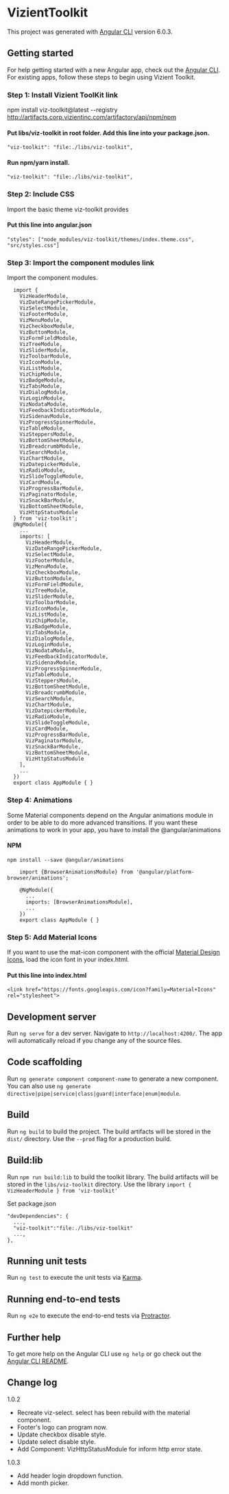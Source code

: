# VizientToolkit

This project was generated with [Angular CLI](https://github.com/angular/angular-cli) version 6.0.3.

## Getting started

For help getting started with a new Angular app, check out the [Angular CLI](https://https://cli.angular.io/). For existing apps, follow these steps to begin using Vizient Toolkit.

### Step 1: Install Vizient ToolKit link

npm install viz-toolkit@latest --registry http://artifacts.corp.vizientinc.com/artifactory/api/npm/npm

#### Put libs/viz-toolkit in root folder. Add this line into your package.json.

```
"viz-toolkit": "file:./libs/viz-toolkit",
```

#### Run npm/yarn install.

```
"viz-toolkit": "file:./libs/viz-toolkit",
```

### Step 2: Include CSS

Import the basic theme viz-toolkit provides

#### Put this line into angular.json

```
"styles": ["node_modules/viz-toolkit/themes/index.theme.css", "src/styles.css"]
```

### Step 3: Import the component modules link

Import the component modules.

```
  import {
    VizHeaderModule,
    VizDateRangePickerModule,
    VizSelectModule,
    VizFooterModule,
    VizMenuModule,
    VizCheckboxModule,
    VizButtonModule,
    VizFormFieldModule,
    VizTreeModule,
    VizSliderModule,
    VizToolbarModule,
    VizIconModule,
    VizListModule,
    VizChipModule,
    VizBadgeModule,
    VizTabsModule,
    VizDialogModule,
    VizLoginModule,
    VizNodataModule,
    VizFeedbackIndicatorModule,
    VizSidenavModule,
    VizProgressSpinnerModule,
    VizTableModule,
    VizSteppersModule,
    VizBottomSheetModule,
    VizBreadcrumbModule,
    VizSearchModule,
    VizChartModule,
    VizDatepickerModule,
    VizRadioModule,
    VizSlideToggleModule,
    VizCardModule,
    VizProgressBarModule,
    VizPaginatorModule,
    VizSnackBarModule,
    VizBottomSheetModule,
    VizHttpStatusModule
  } from 'viz-toolkit';
  @NgModule({
    ...
    imports: [
      VizHeaderModule,
      VizDateRangePickerModule,
      VizSelectModule,
      VizFooterModule,
      VizMenuModule,
      VizCheckboxModule,
      VizButtonModule,
      VizFormFieldModule,
      VizTreeModule,
      VizSliderModule,
      VizToolbarModule,
      VizIconModule,
      VizListModule,
      VizChipModule,
      VizBadgeModule,
      VizTabsModule,
      VizDialogModule,
      VizLoginModule,
      VizNodataModule,
      VizFeedbackIndicatorModule,
      VizSidenavModule,
      VizProgressSpinnerModule,
      VizTableModule,
      VizSteppersModule,
      VizBottomSheetModule,
      VizBreadcrumbModule,
      VizSearchModule,
      VizChartModule,
      VizDatepickerModule,
      VizRadioModule,
      VizSlideToggleModule,
      VizCardModule,
      VizProgressBarModule,
      VizPaginatorModule,
      VizSnackBarModule,
      VizBottomSheetModule,
      VizHttpStatusModule
    ],
    ...
  })
  export class AppModule { }
```

### Step 4: Animations

Some Material components depend on the Angular animations module in order to be able to do more advanced transitions. If you want these animations to work in your app, you have to install the @angular/animations

#### NPM

```
npm install --save @angular/animations
```

```
    import {BrowserAnimationsModule} from '@angular/platform-browser/animations';

    @NgModule({
      ...
      imports: [BrowserAnimationsModule],
      ...
    })
    export class AppModule { }
```

### Step 5: Add Material Icons

If you want to use the mat-icon component with the official [Material Design Icons](https://material.io/tools/icons/?style=baseline), load the icon font in your index.html.

#### Put this line into index.html

```
<link href="https://fonts.googleapis.com/icon?family=Material+Icons" rel="stylesheet">
```

## Development server

Run `ng serve` for a dev server. Navigate to `http://localhost:4200/`. The app will automatically reload if you change any of the source files.

## Code scaffolding

Run `ng generate component component-name` to generate a new component. You can also use `ng generate directive|pipe|service|class|guard|interface|enum|module`.

## Build

Run `ng build` to build the project. The build artifacts will be stored in the `dist/` directory. Use the `--prod` flag for a production build.

## Build:lib

Run `npm run build:lib` to build the toolkit library. The build artifacts will be stored in the `libs/viz-toolkit` directory. Use the library `import { VizHeaderModule } from 'viz-toolkit'`

Set package.json

```
"devDependencies": {
  ...,
  "viz-toolkit":"file:./libs/viz-toolkit"
  ...,
},
```

## Running unit tests

Run `ng test` to execute the unit tests via [Karma](https://karma-runner.github.io).

## Running end-to-end tests

Run `ng e2e` to execute the end-to-end tests via [Protractor](http://www.protractortest.org/).

## Further help

To get more help on the Angular CLI use `ng help` or go check out the [Angular CLI README](https://github.com/angular/angular-cli/blob/master/README.md).


## Change log
1.0.2
- Recreate viz-select. select has been rebuild with the material component.
- Footer's logo can program now.
- Update checkbox disable style.
- Update select disable style.
- Add Component: VizHttpStatusModule for inform http error state.

1.0.3
- Add header login dropdown function.
- Add month picker.